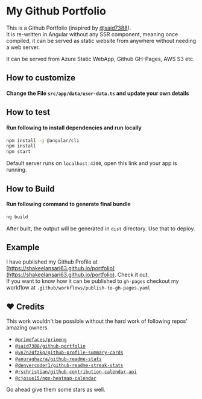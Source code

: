 # My Github Portfolio

This is a Github Portfolio (inspired by [@said7388](https://github.com/said7388/github-portfolio)).  
It is re-written in Angular without any SSR component, meaning once compiled, it can be served as static website from anywhere without needing a web server.

It can be served from Azure Static WebApp, Github GH-Pages, AWS S3 etc.

## How to customize

#### Change the File `src/app/data/user-data.ts` and update your own details

## How to test

#### Run following to install dependencies and run locally

```bash
npm install -g @angular/cli
npm install
npm start
```

Default server runs on `localhost:4200`, open this link and your app is running.

## How to Build

#### Run following command to generate final bundle

```bash
ng build
```

After built, the output will be generated in `dist` directory. Use that to deploy.

## Example

I have published my Github Profile at [https://shakeelansari63.github.io/portfolio](https://shakeelansari63.github.io/portfolio). Check it out.  
If you want to know how it can be published to `gh-pages` checkout my workflow at `.github/workflows/publish-to-gh-pages.yaml`

## ❤️ Credits

This work wouldn't be possible without the hard work of following repos' amazing owners.

- [`@primefaces/primeng`](https://github.com/primefaces/primeng)
- [`@said7388/github-portfolio`](https://github.com/said7388/github-portfolio)
- [`@vn7n24fzkq/github-profile-summary-cards`](https://github.com/vn7n24fzkq/github-profile-summary-cards)
- [`@anuraghazra/github-readme-stats`](https://github.com/anuraghazra/github-readme-stats)
- [`@denvercoder1/github-readme-streak-stats`](https://github.com/denvercoder1/github-readme-streak-stats)
- [`@rschristian/github-contribution-calendar-api`](https://github.com/rschristian/github-contribution-calendar-api)
- [`@cjosue15/ngx-heatmap-calendar`](https://github.com/cjosue15/ngx-heatmap-calendar)

Go ahead give them some stars as well.

